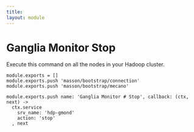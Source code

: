 ```yaml
---
title: 
layout: module
---
```


# Ganglia Monitor Stop

Execute this command on all the nodes in your Hadoop cluster.

    module.exports = []
    module.exports.push 'masson/bootstrap/connection'
    module.exports.push 'masson/bootstrap/mecano'

    module.exports.push name: 'Ganglia Monitor # Stop', callback: (ctx, next) ->
      ctx.service
        srv_name: 'hdp-gmond'
        action: 'stop'
      , next

